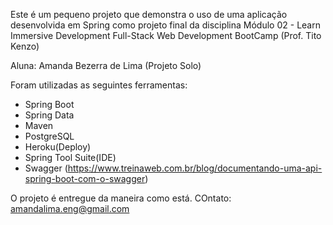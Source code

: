

Este é um pequeno projeto que demonstra o uso de uma aplicação desenvolvida em Spring como projeto final da disciplina Módulo 02 - Learn Immersive Development Full-Stack
Web Development BootCamp (Prof. Tito Kenzo)

Aluna: Amanda Bezerra de Lima (Projeto Solo)

Foram utilizadas as seguintes ferramentas:

- Spring Boot
- Spring Data
- Maven
- PostgreSQL
- Heroku(Deploy)
- Spring Tool Suite(IDE)
- Swagger (https://www.treinaweb.com.br/blog/documentando-uma-api-spring-boot-com-o-swagger)

O projeto é entregue da maneira como está.
COntato: amandalima.eng@gmail.com

